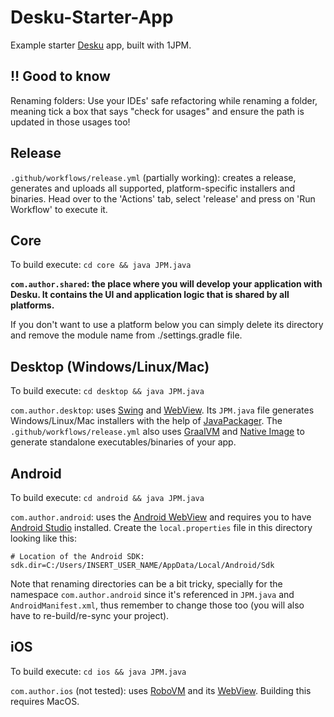 # Desku-Starter-App
Example starter [Desku](https://github.com/Osiris-Team/Desku) app, built with 1JPM.

## ‼️ Good to know
Renaming folders: Use your IDEs' safe refactoring while renaming a folder,
meaning tick a box that says "check for usages" and ensure the path is updated in those usages too!

## Release
`.github/workflows/release.yml` (partially working): creates a release, generates and uploads
all supported, platform-specific installers and binaries. Head over to the 'Actions' tab,
select 'release' and press on 'Run Workflow' to execute it.

## Core 

To build execute: `cd core && java JPM.java`

**`com.author.shared`: the place where you will
develop your application with Desku. It contains the UI and application logic that
is shared by all platforms.**

If you don't want to use a platform below you can simply delete its directory
and remove the module name from ./settings.gradle file.

## Desktop (Windows/Linux/Mac)

To build execute: `cd desktop && java JPM.java`

`com.author.desktop`: uses [Swing](https://de.wikipedia.org/wiki/Swing_(Java)) and [WebView](https://github.com/webview/webview_java).
Its `JPM.java` file generates Windows/Linux/Mac installers with the help of [JavaPackager](https://github.com/fvarrui/JavaPackager).
The `.github/workflows/release.yml` also uses [GraalVM](https://www.graalvm.org/) and [Native Image](https://www.graalvm.org/22.0/reference-manual/native-image/) 
to generate standalone executables/binaries of your app.

## Android

To build execute: `cd android && java JPM.java`

`com.author.android`: uses the [Android WebView](https://developer.android.com/reference/android/webkit/WebView) and requires you
to have [Android Studio](https://developer.android.com/studio) installed.
Create the `local.properties` file in this directory looking like this:
```properties
# Location of the Android SDK:
sdk.dir=C:/Users/INSERT_USER_NAME/AppData/Local/Android/Sdk
```
Note that renaming directories can be a bit tricky, specially for the namespace `com.author.android`
since it's referenced in `JPM.java` and `AndroidManifest.xml`, thus remember to
change those too (you will also have to re-build/re-sync your project).

## iOS

To build execute: `cd ios && java JPM.java`

`com.author.ios` (not tested): uses [RoboVM](https://github.com/MobiVM/robovm) and its [WebView](https://github.com/robovm/robovm-samples/blob/master/ios-no-ib/samplewebapp-no-ib/src/main/java/org/robovm/samples/samplewebapp/ui/WebViewController.java).
Building this requires MacOS.
